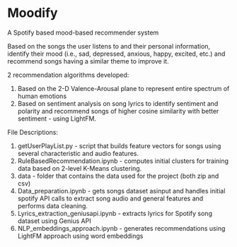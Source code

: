 # Moodify
A Spotify based mood-based recommender system

Based on the songs the user listens to and their personal information, identify their mood (i.e., sad, depressed, anxious, happy, excited, etc.) and recommend songs having a similar theme to improve it.

2 recommendation algorithms developed:
1. Based on the 2-D Valence-Arousal plane to represent entire spectrum of human emotions
2. Based on sentiment analysis on song lyrics to identify sentiment and polarity and recommend songs of higher cosine similarity with better sentiment - using LightFM.

File Descriptions:
1. getUserPlayList.py -  script that builds feature vectors for songs using several characteristic and audio features.
2. RuleBasedRecommendation.ipynb - computes initial clusters for training data based on 2-level K-Means clustering.
3. data - folder that contains the data used for the project (both zip and csv)
4. Data_preparation.ipynb - gets songs dataset asinput and handles initial spotify API calls to extract song audio and general features and performs data cleaning.
5. Lyrics_extraction_geniusapi.ipynb - extracts lyrics for Spotify song dataset using Genius API
6. NLP_embeddings_approach.ipynb - generates recommendations using LightFM approach using word embeddings


